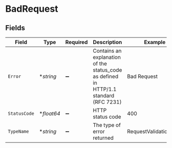 # BadRequest


## Fields

| Field                                                                                 | Type                                                                                  | Required                                                                              | Description                                                                           | Example                                                                               |
| ------------------------------------------------------------------------------------- | ------------------------------------------------------------------------------------- | ------------------------------------------------------------------------------------- | ------------------------------------------------------------------------------------- | ------------------------------------------------------------------------------------- |
| `Error`                                                                               | **string*                                                                             | :heavy_minus_sign:                                                                    | Contains an explanation of the status_code as defined in HTTP/1.1 standard (RFC 7231) | Bad Request                                                                           |
| `StatusCode`                                                                          | **float64*                                                                            | :heavy_minus_sign:                                                                    | HTTP status code                                                                      | 400                                                                                   |
| `TypeName`                                                                            | **string*                                                                             | :heavy_minus_sign:                                                                    | The type of error returned                                                            | RequestValidationError                                                                |